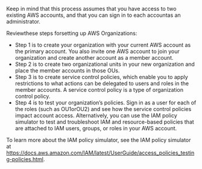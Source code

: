 Keep in mind that this process assumes that you have access to two existing AWS accounts, and that you can sign in to each accountas an administrator.

Reviewthese steps forsetting up AWS Organizations:
- Step 1 is to create your organization with your current AWS account as the primary account. You also invite one AWS account to join your organization and create another account as a member account.
- Step 2 is to create two organizational units in your new organization and place the member accounts in those OUs.
- Step 3 is to create service control policies, which enable you to apply restrictions to what actions can be delegated to users and roles in the member accounts. A service control policy is a type of organization control policy. 
- Step 4 is to test your organization’s policies. Sign in as a user for each of the roles (such as OU1orOU2) and see how the service control policies impact account access. Alternatively, you can use the IAM policy simulator to test and troubleshoot IAM and resource-based policies that are attached to IAM users, groups, or roles in your AWS account.

To learn more about the IAM policy simulator, see the IAM policy simulator at https://docs.aws.amazon.com/IAM/latest/UserGuide/access_policies_testing-policies.html.
